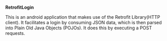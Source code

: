 **RetrofitLogin**

This is an  android application that makes use of the Retrofit Library(HTTP client).
It facilitates a login by consuming JSON data, which is then parsed into Plain Old Java Objects (POJOs).
It does this by executing a POST requests.
